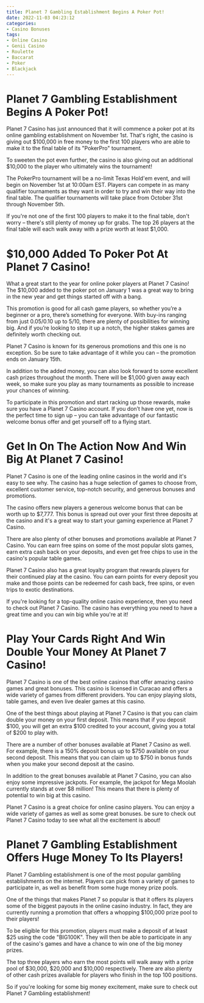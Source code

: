 ```yaml
---
title: Planet 7 Gambling Establishment Begins A Poker Pot!
date: 2022-11-03 04:23:12
categories:
- Casino Bonuses
tags:
- Online Casino
- Genii Casino
- Roulette
- Baccarat
- Poker
- Blackjack
---
```



#  Planet 7 Gambling Establishment Begins A Poker Pot!

Planet 7 Casino has just announced that it will commence a poker pot at its online gambling establishment on November 1st. That's right, the casino is giving out $100,000 in free money to the first 100 players who are able to make it to the final table of its "PokerPro" tournament.

To sweeten the pot even further, the casino is also giving out an additional $10,000 to the player who ultimately wins the tournament!

The PokerPro tournament will be a no-limit Texas Hold'em event, and will begin on November 1st at 10:00am EST. Players can compete in as many qualifier tournaments as they want in order to try and win their way into the final table. The qualifier tournaments will take place from October 31st through November 5th.

If you're not one of the first 100 players to make it to the final table, don't worry – there's still plenty of money up for grabs. The top 26 players at the final table will each walk away with a prize worth at least $1,000.

#  $10,000 Added To Poker Pot At Planet 7 Casino!

What a great start to the year for online poker players at Planet 7 Casino! The $10,000 added to the poker pot on January 1 was a great way to bring in the new year and get things started off with a bang.

This promotion is good for all cash game players, so whether you’re a beginner or a pro, there’s something for everyone. With buy-ins ranging from just $0.05/$0.10 up to $5/$10, there are plenty of possibilities for winning big. And if you’re looking to step it up a notch, the higher stakes games are definitely worth checking out.

Planet 7 Casino is known for its generous promotions and this one is no exception. So be sure to take advantage of it while you can – the promotion ends on January 15th.

In addition to the added money, you can also look forward to some excellent cash prizes throughout the month. There will be $1,000 given away each week, so make sure you play as many tournaments as possible to increase your chances of winning.

To participate in this promotion and start racking up those rewards, make sure you have a Planet 7 Casino account. If you don’t have one yet, now is the perfect time to sign up – you can take advantage of our fantastic welcome bonus offer and get yourself off to a flying start.

#  Get In On The Action Now And Win Big At Planet 7 Casino!

Planet 7 Casino is one of the leading online casinos in the world and it's easy to see why. The casino has a huge selection of games to choose from, excellent customer service, top-notch security, and generous bonuses and promotions.

The casino offers new players a generous welcome bonus that can be worth up to $7,777. This bonus is spread out over your first three deposits at the casino and it's a great way to start your gaming experience at Planet 7 Casino.

There are also plenty of other bonuses and promotions available at Planet 7 Casino. You can earn free spins on some of the most popular slots games, earn extra cash back on your deposits, and even get free chips to use in the casino's popular table games.

Planet 7 Casino also has a great loyalty program that rewards players for their continued play at the casino. You can earn points for every deposit you make and those points can be redeemed for cash back, free spins, or even trips to exotic destinations.

If you're looking for a top-quality online casino experience, then you need to check out Planet 7 Casino. The casino has everything you need to have a great time and you can win big while you're at it!

#  Play Your Cards Right And Win Double Your Money At Planet 7 Casino!

Planet 7 Casino is one of the best online casinos that offer amazing casino games and great bonuses. This casino is licensed in Curacao and offers a wide variety of games from different providers. You can enjoy playing slots, table games, and even live dealer games at this casino.

One of the best things about playing at Planet 7 Casino is that you can claim double your money on your first deposit. This means that if you deposit $100, you will get an extra $100 credited to your account, giving you a total of $200 to play with.

There are a number of other bonuses available at Planet 7 Casino as well. For example, there is a 150% deposit bonus up to $750 available on your second deposit. This means that you can claim up to $750 in bonus funds when you make your second deposit at the casino.

In addition to the great bonuses available at Planet 7 Casino, you can also enjoy some impressive jackpots. For example, the jackpot for Mega Moolah currently stands at over $8 million! This means that there is plenty of potential to win big at this casino.

Planet 7 Casino is a great choice for online casino players. You can enjoy a wide variety of games as well as some great bonuses. be sure to check out Planet 7 Casino today to see what all the excitement is about!

#  Planet 7 Gambling Establishment Offers Huge Money To Its Players!

Planet 7 Gambling establishment is one of the most popular gambling establishments on the internet. Players can pick from a variety of games to participate in, as well as benefit from some huge money prize pools.

One of the things that makes Planet 7 so popular is that it offers its players some of the biggest payouts in the online casino industry. In fact, they are currently running a promotion that offers a whopping $100,000 prize pool to their players!

To be eligible for this promotion, players must make a deposit of at least $25 using the code "BIG100K". They will then be able to participate in any of the casino's games and have a chance to win one of the big money prizes.

The top three players who earn the most points will walk away with a prize pool of $30,000, $20,000 and $10,000 respectively. There are also plenty of other cash prizes available for players who finish in the top 100 positions.

So if you're looking for some big money excitement, make sure to check out Planet 7 Gambling establishment!